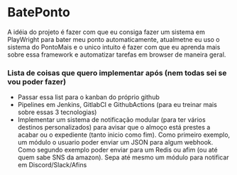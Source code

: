 # BatePonto
A idéia do projeto é fazer com que eu consiga fazer um sistema em PlayWright para bater meu ponto automaticamente, atualmetne eu uso o sistema do PontoMais e o unico intuito é fazer com que eu aprenda mais sobre essa framework e automatizar tarefas em browser de maneira geral.

### Lista de coisas que quero implementar após (nem todas sei se vou poder fazer)
* Passar essa list para o kanban do próprio github
* Pipelines em Jenkins, GitlabCI e GithubActions (para eu treinar mais sobre essas 3 tecnologias)
* Implementar um sistema de notificação modular (para ter vários destinos personalizados) para avisar que o almoço está prestes a acabar ou o expediente (tanto inicio como fim). Como primeiro exemplo, um módulo o usuario poder enviar um JSON para algum webhook. Como segundo exemplo poder enviar para um Redis ou afim (ou até quem sabe SNS da amazon). Sepa até mesmo um módulo para notificar em Discord/Slack/Afins